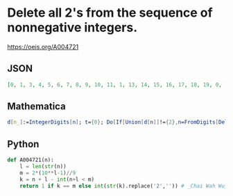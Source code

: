 # Delete all 2's from the sequence of nonnegative integers\.
https://oeis.org/A004721
## JSON
```JSON
[0, 1, 3, 4, 5, 6, 7, 8, 9, 10, 11, 1, 13, 14, 15, 16, 17, 18, 19, 0, 1, 3, 4, 5, 6, 7, 8, 9, 30, 31, 3, 33, 34, 35, 36, 37, 38, 39, 40, 41, 4, 43, 44, 45, 46, 47, 48, 49, 50, 51, 5, 53, 54, 55, 56, 57, 58, 59, 60, 61, 6, 63, 64, 65, 66, 67, 68, 69, 70, 71, 7, 73, 74, 75]
```
## Mathematica
```Mathematica
d[n_]:=IntegerDigits[n]; t={0}; Do[If[Union[d[n]]!={2},n=FromDigits[DeleteCases[d[n],2]]; AppendTo[t,n]],{n,75}]; t (* _Jayanta Basu_, May 17 2013 *)
```
## Python
```Python
def A004721(n):
    l = len(str(n))
    m = 2*(10**l-1)//9
    k = n + l - int(n+l < m)
    return 1 if k == m else int(str(k).replace('2','')) # _Chai Wah Wu_, Apr 20 2021
```
